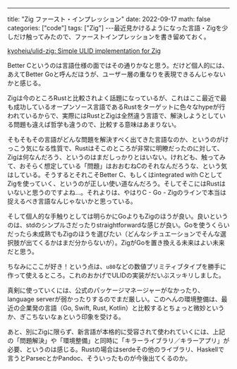 ---

title: "Zig ファースト・インプレッション"
date: 2022-09-17
math: false
categories: ["code"]
tags: ["Zig"]
---最近見かけるようになった言語・Zigを少しだけ触ってみたので、ファーストインプレッションを書き留めておく。

[kyoheiu/ulid-zig: Simple ULID implementation for Zig](https://github.com/kyoheiu/ulid-zig)

Better Cというのは言語仕様の面ではその通りかなと思う。だけど個人的には、あえてBetter Goと呼んだほうが、ユーザー層の重なりを表現できるんじゃないかと感じる。

Zigは今のところRustと比較されよく話題になっているが、これはここ最近で最も成功しているオープンソース言語であるRustをターゲットに色々なhypeが行われているからで、実際にはRustとZigは全然違う言語で、解決しようとしている問題も違えば哲学も違うので、比較する意味はあまりない。

そもそもその言語がどんな問題を解決すべく出てきた言語なのか、というのがけっこう気になる性質で、Rustはそこのところが非常に明瞭だったのに対して、Zigは何なんだろう、というのはまだしっかりとはいない。けれども、触ってみて、おそらく想定している「問題」はおおむねCのそれなんだろうな、という気はしている。そうするとそれこそBetter C、もしくはintegrated with CとしてZigを使っていく、というのが正しい使い道なんだろう。そしてそこにはRustはいないと思うのですよね…。それよりは、やはりC - Go - Zigのラインで本当は捉えるべき言語なんじゃないかと思っている。

そして個人的な手触りとしては明らかにGoよりもZigのほうが良い。良いというのは、stdのシンプルさだったりstraightforwardな感じが良い。Goを使うくらいだったら未成熟でもZigのほうを選びたい（どんなシチュエーションでそんな選択肢が出てくるかはまだ分からないが）。ZigがGoを置き換える未来はよい未来だと思う。

ちなみにここが好き！という点は、`u80`などの数値プリミティブタイプを勝手に作って使えるところ。これのおかげでULIDの実装がだいぶスッキリしました。

真剣に使っていくには、公式のパッケージマネージャーがなかったり、language serverが弱かったりするのでまだ厳しい。このへんの環境整備は、最近の企業発の言語（Go, Swift, Rust, Kotlin）と比較するとちょっと微妙というか、ぎこちないなぁという印象を受ける。

あと、別にZigに限らず、新言語が本格的に受容されて使われていくには、上記の「問題解決」や「環境整備」と同時に「キラーライブラリ／キラーアプリ」が必要、というのは感じる。Rustの場合はserdeその他のライブラリ、Haskellで言うとParsecとかPandoc、そういったものが今後出てくるのか。
